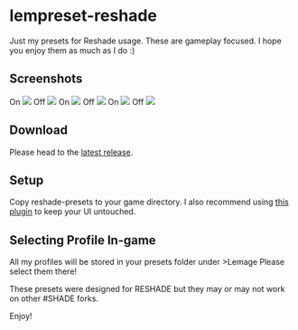 # lempreset-reshade
Just my presets for Reshade usage. These are gameplay focused.
I hope you enjoy them as much as I do :)

## Screenshots
On
![](https://i.imgur.com/Iam8a35.jpg)
Off
![](https://i.imgur.com/R5nLqgh.jpg)
On
![](https://i.imgur.com/YcdnUpf.jpg)
Off
![](https://i.imgur.com/r3jDoix.jpg)
On
![](https://i.imgur.com/pvXvnC5.jpg)
Off
![](https://i.imgur.com/hwUBGZL.jpg)

## Download
Please head to the [latest release](https://github.com/Lemagex/lempreset-reshade/releases/latest).

## Setup
Copy reshade-presets to your game directory.
I also recommend using [this plugin](https://github.com/4lex4nder/ReshadeEffectShaderToggler-FFXIV_UIONLY) to keep your UI untouched.

## Selecting Profile In-game
All my profiles will be stored in your presets folder under >Lemage
Please select them there!

These presets were designed for RESHADE but they may or may not work on other #SHADE forks.

Enjoy!
